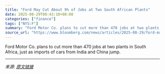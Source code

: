 ```yaml
---
title: "Ford May Cut About 9% of Jobs at Two South African Plants"
date: 2025-08-29T08:43:10+08:00
categories: ["finance"]
tags: ["NYS:F"]
summary: "Ford Motor Co. plans to cut more than 470 jobs at two plants in South Africa, just as imports of cars from India and China jump."
source_url: "https://www.bloomberg.com/news/articles/2025-08-29/ford-may-cut-about-9-of-jobs-at-two-south-african-plants"
---
```


Ford Motor Co. plans to cut more than 470 jobs at two plants in South Africa, just as imports of cars from India and China jump.

---

*来源: [原文链接](https://www.bloomberg.com/news/articles/2025-08-29/ford-may-cut-about-9-of-jobs-at-two-south-african-plants)*
